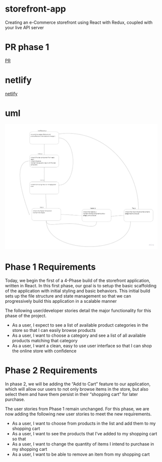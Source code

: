 # storefront-app    
Creating an e-Commerce storefront using React with Redux, coupled with your live API server

# PR phase  1
[PR]()  


# netlify  
[netlify]()  


# uml
![uml](./assets/lab%2036%20uml.jpg)



# Phase 1 Requirements 
Today, we begin the first of a 4-Phase build of the storefront application, written in React. In this first phase, our goal is to setup the basic scaffolding of the application with initial styling and basic behaviors. This initial build sets up the file structure and state management so that we can progressively build this application in a scalable manner  

The following user/developer stories detail the major functionality for this phase of the project.  

- As a user, I expect to see a list of available product categories in the store so that I can easily browse products  
- As a user, I want to choose a category and see a list of all available products matching that category  
- As a user, I want a clean, easy to use user interface so that I can shop the online store with confidence  

# Phase 2 Requirements 
In phase 2, we will be adding the “Add to Cart” feature to our application, which will allow our users to not only browse items in the store, but also select them and have them persist in their “shopping cart” for later purchase.  

The user stories from Phase 1 remain unchanged. For this phase, we are now adding the following new user stories to meet the new requirements.  

- As a user, I want to choose from products in the list and add them to my shopping cart  
- As a user, I want to see the products that I’ve added to my shopping cart so that
- As a user, I want to change the quantity of items I intend to purchase in my shopping cart  
- As a user, I want to be able to remove an item from my shopping cart  
